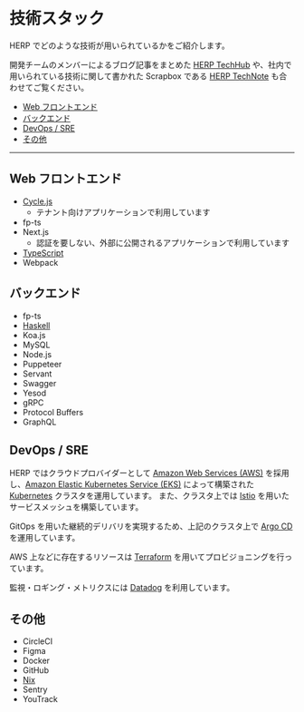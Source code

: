# 技術スタック

HERP でどのような技術が用いられているかをご紹介します。

開発チームのメンバーによるブログ記事をまとめた [HERP TechHub](https://tech-hub.herp.co.jp/) や、社内で用いられている技術に関して書かれた Scrapbox である [HERP TechNote](https://scrapbox.io/herp-technote/) も合わせてご覧ください。

- [Web フロントエンド](#Web-フロントエンド)
- [バックエンド](#バックエンド)
- [DevOps / SRE](#DevOps--SRE)
- [その他](#その他)

---

## Web フロントエンド

- [Cycle.js](https://tech-hub.herp.co.jp/tags/cyclejs/1.html)
  - テナント向けアプリケーションで利用しています
- fp-ts
- Next.js
  - 認証を要しない、外部に公開されるアプリケーションで利用しています
- [TypeScript](https://tech-hub.herp.co.jp/tags/typescript/1.html)
- Webpack

## バックエンド

- fp-ts
- [Haskell](https://tech-hub.herp.co.jp/tags/haskell/1.html)
- Koa.js
- MySQL
- Node.js
- Puppeteer
- Servant
- Swagger
- Yesod
- gRPC
- Protocol Buffers
- GraphQL

## DevOps / SRE

HERP ではクラウドプロバイダーとして [Amazon Web Services (AWS)](https://aws.amazon.com/) を採用し、[Amazon Elastic Kubernetes Service (EKS)](https://aws.amazon.com/eks/) によって構築された [Kubernetes](https://kubernetes.io/) クラスタを運用しています。
また、クラスタ上では [Istio](https://istio.io/) を用いたサービスメッシュを構築しています。

GitOps を用いた継続的デリバリを実現するため、上記のクラスタ上で [Argo CD](https://argoproj.github.io/cd/) を運用しています。

AWS 上などに存在するリソースは [Terraform](https://www.terraform.io/) を用いてプロビジョニングを行っています。

監視・ロギング・メトリクスには [Datadog](https://www.datadoghq.com/) を利用しています。

## その他

- CircleCI
- Figma
- Docker
- GitHub
- [Nix](https://tech-hub.herp.co.jp/tags/nix/1.html)
- Sentry
- YouTrack
